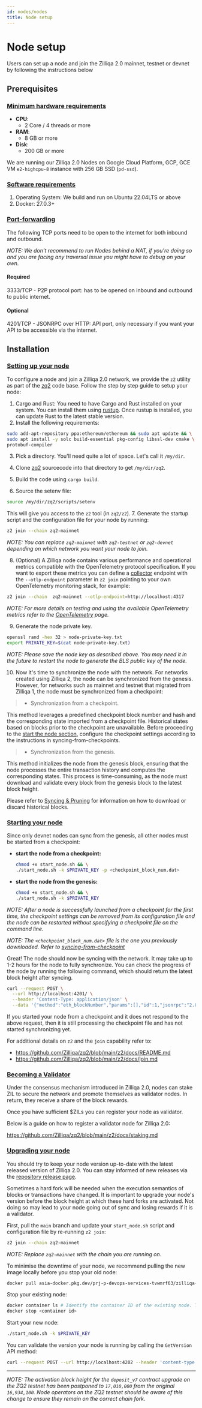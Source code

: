 ```yaml
---
id: nodes/nodes
title: Node setup 
---
```


# Node setup

Users can set up a node and join the Zilliqa 2.0 mainnet, testnet or devnet by following the instructions below

## Prerequisites

### [Minimum hardware requirements](#minimum-hardware-requirements)

- **CPU**:
    - 2 Core / 4 threads or more
- **RAM**:
    - 8 GB or more
- **Disk**:
    - 200 GB or more

We are running our Zilliqa 2.0 Nodes on Google Cloud Platform, GCP, GCE VM `e2-highcpu-8` instance with 256 GB SSD (`pd-ssd`).

### [Software requirements](#software-requirements)

1. Operating System: We build and run on Ubuntu 22.04LTS or above
2. Docker: 27.0.3+

### [Port-forwarding](#port-forwarding)

The following TCP ports need to be open to the internet for both inbound and outbound.

_NOTE: We don't recommend to run Nodes behind a NAT, if you're doing so and you are facing any traversal issue you might have to debug on your own._

#### Required

3333/TCP - P2P protocol port: has to be opened on inbound and outbound to public internet.

#### Optional

4201/TCP - JSONRPC over HTTP: API port, only necessary if you want your API to be accessible via the internet.

## Installation

### [Setting up your node](#setting-up-your-node)

To configure a node and join a Zilliqa 2.0 network, we provide the `z2` utility as part of the [zq2](https://github.com/Zilliqa/zq2/blob/main/) code base. Follow the step by step guide to setup your node:

1. Cargo and Rust: You need to have Cargo and Rust installed on your system.
  You can install them using [rustup](https://rustup.rs/). Once rustup is installed,
  you can update Rust to the latest stable version.
2. Install the following requirements:
  ```bash
  sudo add-apt-repository ppa:ethereum/ethereum && sudo apt update && \
  sudo apt install -y solc build-essential pkg-config libssl-dev cmake \
  protobuf-compiler
  ```
3. Pick a directory. You'll need quite a lot of space. Let's call it `/my/dir`.
4. Clone [zq2](https://github.com/zilliqa/zq2) sourcecode into that directory to get `/my/dir/zq2`.

5. Build the code using `cargo build`.
6. Source the setenv file:
  ```bash
  source /my/dir/zq2/scripts/setenv
  ```
  This will give you access to the `z2` tool (in `zq2/z2`).
7. Generate the startup script and the configuration file for your node by running:
  ```bash
  z2 join --chain zq2-mainnet
  ```
  _NOTE: You can replace `zq2-mainnet` with `zq2-testnet` or `zq2-devnet` depending on which network you want your node to join._

8. (Optional) A Zilliqa node contains various performance and operational metrics compatible with the OpenTelemetry 
  protocol specification. If you want to export these metrics you can define a [collector](https://opentelemetry.io/docs/collector/) 
  endpoint with the `--otlp-endpoint` parameter in `z2 join` pointing to your own OpenTelemetry monitoring stack, for example:
  ```bash
  z2 join --chain  zq2-mainnet --otlp-endpoint=http://localhost:4317
  ```
  _NOTE: For more details on testing and using the available OpenTelemetry 
  metrics refer to the [OpenTelemetry](monitoring/opentelemetry.md) page._

9. Generate the node private key.
  ```bash
  openssl rand -hex 32 > node-private-key.txt
  export PRIVATE_KEY=$(cat node-private-key.txt)
  ```
  _NOTE: Please save the node key as described above. You may need it 
  in the future to restart the node to generate the BLS public 
  key of the node._

10. Now it's time to synchronize the node with the network. For networks created using Zilliqa 2, the node can be synchronized from the genesis. However, for networks such as mainnet and testnet that migrated from Zilliqa 1, the node must be synchronized from a checkpoint:

  >* Synchronization from a checkpoint.

  This method leverages a predefined checkpoint block number and hash and the corresponding state imported from a checkpoint file. Historical states based on blocks prior to the checkpoint are unavailable. Before proceeding to the [start the node section](../nodes/node/#starting-your-node), configure the checkpoint settings according to the instructions in syncing-from-checkpoints.

  >* Synchronization from the genesis.

  This method initializes the node from the genesis block, ensuring that the node processes the entire transaction history and computes the corresponding states. This process is time-consuming, as the node must download and validate every block from the genesis block to the latest block height.

Please refer to [Syncing & Pruning](../nodes/passive-pruning.md) for information on how to download or discard historical blocks.

### [Starting your node](#starting-your-node)
Since only devnet nodes can sync from the genesis, all other nodes must be started from a checkpoint: 

* <b>start the node from a checkpoint:</b>
  ```bash
  chmod +x start_node.sh && \
  ./start_node.sh -k $PRIVATE_KEY -p <checkpoint_block_num.dat>
  ```

* <b>start the node from the genesis:</b>
  ```bash
  chmod +x start_node.sh && \
  ./start_node.sh -k $PRIVATE_KEY
  ```
_NOTE: After a node is successfully launched from a checkpoint for the first time, the checkpoint settings can be removed from its configuration file and the node can be restarted without specifying a checkpoint file on the command line._

_NOTE: The `<checkpoint_block_num.dat>` file is the one you previously downloaded. Refer to [syncing-from-checkpoint](../nodes/checkpoints/index.md#syncing-a-node-from-a-checkpoint)_

Great! The node should now be syncing with the network. It may take up to 1-2 hours for the node to fully synchronize. You can check the progress
of the node by running the following command, which should return the latest
block height after syncing.
```bash
curl --request POST \
  --url http://localhost:4201/ \
  --header 'Content-Type: application/json' \
  --data '{"method":"eth_blockNumber","params":[],"id":1,"jsonrpc":"2.0"}'
```

If you started your node from a checkpoint and it does not respond to
the above request, then it is still processing the checkpoint file
and has not started synchronizing yet.

For additional details on `z2` and the `join` capability refer to:

- <https://github.com/Zilliqa/zq2/blob/main/z2/docs/README.md>
- <https://github.com/Zilliqa/zq2/blob/main/z2/docs/join.md>

### [Becoming a Validator](#becoming-a-validator)

Under the consensus mechanism introduced in Zilliqa 2.0, nodes can stake ZIL to secure
the network and promote themselves as validator nodes. In return, they receive a 
share of the block rewards.

Once you have sufficient $ZILs you can register your node as validator.

Below is a guide on how to register a validator node for Zilliqa 2.0:

<https://github.com/Zilliqa/zq2/blob/main/z2/docs/staking.md>

### [Upgrading your node](#upgrading-your-node)

You should try to keep your node version up-to-date with the latest released version of Zilliqa 2.0.
You can stay informed of new releases via the [repository release page](https://github.com/Zilliqa/zq2/releases).

Sometimes a hard fork will be needed when the execution semantics of blocks or transactions have changed.
It is important to upgrade your node's version before the block height at which these hard forks are activated.
Not doing so may lead to your node going out of sync and losing rewards if it is a validator.

First, pull the `main` branch and update your `start_node.sh` script and configuration file by re-running `z2 join`:

```bash
z2 join --chain zq2-mainnet
```
_NOTE: Replace `zq2-mainnet` with the chain you are running on._

To minimise the downtime of your node, we recommend pulling the new image locally before you stop your old node:

```bash
docker pull asia-docker.pkg.dev/prj-p-devops-services-tvwmrf63/zilliqa-public/zq2:${ZQ_VERSION} # You can copy the new ZQ_VERSION from inside `start_node.sh`
```

Stop your existing node:

```bash
docker container ls # Identify the container ID of the existing node. This will look a 12 character hex-string (e.g. af6010f3f9ae).
docker stop <container id>
```

Start your new node:

```bash
./start_node.sh -k $PRIVATE_KEY
```

You can validate the version your node is running by calling the `GetVersion` API method:

```bash
curl --request POST --url http://localhost:4202 --header 'content-type: application/json' --data '{"method":"GetVersion","id":1,"jsonrpc":"2.0"}'
```
---
_NOTE: The activation block height for the `deposit_v7` contract upgrade on the ZQ2 testnet has been postponed to `17,010,000` from the original `16,934,100`. Node operators on the ZQ2 testnet should be aware of this change to ensure they remain on the correct chain fork._
